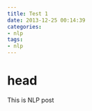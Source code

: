 ```yaml
---
title: Test 1
date: 2013-12-25 00:14:39
categories:
- nlp
tags:
- nlp
---
```


# head

This is NLP post